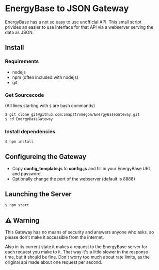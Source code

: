 # EnergyBase to JSON Gateway

EnergyBase has a not so easy to use unofficial API.
This small script privides an easier to use interface for that API via a webserver serving the data as JSON.

## Install

### Requirements

- nodejs
- npm (often included with nodejs)
- git

### Get Sourcecode

(All lines starting with ```$``` are bash commands)

```sh
$ git clone git@github.com:Snapstromegon/EnergyBaseGateway.git
$ cd EnergyBaseGateway
```

### Install dependencies

```sh
$ npm install
```

## Configureing the Gateway

- Copy __config_template.js__ to __config.js__ and fill in your EnergyBase URL and password.
- Optionally change the port of the webserver (default is 8888)

## Launching the Server

```sh
$ npm start
```

## ⚠ Warning

This Gateway has no means of security and answers anyone who asks, so please don't make it accessible from the internet.

Also in its current state it makes a request to the EnergyBase server for each request you make to it.
That way it's a little slower in the response time, but it should be fine.
Don't worry too much about rate limits, as the original api made about one request per second.
